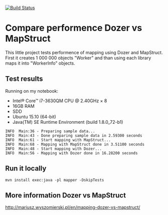 [![Build Status](https://travis-ci.org/speedlog/mapping-tools-performance.svg?branch=master)](https://travis-ci.org/speedlog/mapping-tools-performance)
# Compare performence Dozer vs MapStruct

This little project tests performence of mapping using Dozer and MapStruct.
First it creates 1 000 000 objects "Worker" and than using each library maps it into "WorkerInfo" objects.

## Test results

Running on my notebook:
* Intel® Core™ i7-3630QM CPU @ 2.40GHz × 8 
* 16GB RAM
* SDD
* Ubuntu 15.10 (64-bit)
* Java(TM) SE Runtime Environment (build 1.8.0_72-b1)

```
INFO  Main:36 - Preparing sample data...
INFO  Main:43 - Done preparing sample data in 2.59300 seconds
INFO  Main:61 - Start mapping with MapStruct...
INFO  Main:68 - Mapping with MapStruct done in 3.51100 seconds
INFO  Main:48 - Start mapping with Dozer...
INFO  Main:56 - Mapping with Dozer done in 16.28200 seconds
```

## Run it locally

`mvn install exec:java -pl mapper -DskipTests`

## More information Dozer vs MapStruct
http://mariusz.wyszomierski.pl/en/mapping-dozer-vs-mapstruct/
